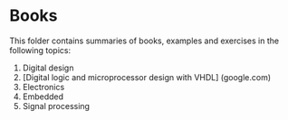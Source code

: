 # Books

This folder contains summaries of books, examples and exercises in the following topics:

1. Digital design
  1. [Digital logic and microprocessor design with VHDL] (google.com)
2. Electronics
3. Embedded
4. Signal processing
